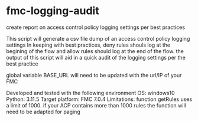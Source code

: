 # fmc-logging-audit
create report on access control policy logging settings per best practices


This script will generate a csv file dump of an access control policy logging settings
In keeping with best practices, deny rules shouls log at the begining of the flow
and allow rules should log at the end of the flow.  the output of this script will
aid in a quick audit of the logging settings per the best practice


 global variable BASE_URL will need to be updated with the url/IP of your FMC

 Developed and tested with the following environment
 OS: windows10
 Python: 3.11.5
 Target platform:  FMC 7.0.4
 Limitations: function getRules uses a limit of 1000. if your ACP contains more than 1000 rules
               the function will need to be adapted for paging
